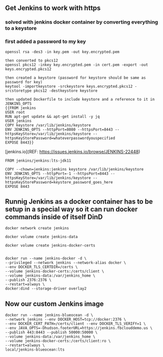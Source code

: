 ## Get Jenkins to work with https

### solved with jenkins docker container by converting everything to a keystore

### first added a password to my key

````
openssl rsa -des3 -in key.pem -out key.encrypted.pem

then converted to pkcs12
openssl pkcs12 -inkey key.encrypted.pem -in cert.pem -export -out keys.encrypted.pkcs12

then created a keystore (password for keystore should be same as password for key)
keytool -importkeystore -srckeystore keys.encrypted.pkcs12 -srcstoretype pkcs12 -destkeystore keystore

then updated Dockerfile to include keystore and a reference to it in JENKINS_OPTS
{{FROM jenkins
USER root
RUN apt-get update && apt-get install -y jq
USER jenkins
COPY keystore /var/lib/jenkins/keystore
ENV JENKINS_OPTS --httpPort=8080 --httpsPort=8443 --httpsKeyStore=/var/lib/jenkins/keystore --httpsKeyStorePassword=whateverpasswordyouspecified
EXPOSE 8443}}
````

[jenkins.io](REF: https://issues.jenkins.io/browse/JENKINS-22448)


````
FROM jenkins/jenkins:lts-jdk11

COPY --chown=jenkins:jenkins keystore /var/lib/jenkins/keystore
ENV JENKINS_OPTS --httpPort=-1 --httpsPort=8443 --httpsKeyStore=/var/lib/jenkins/keystore --httpsKeyStorePassword=keystore_password_goes_here
EXPOSE 8443
````


## Runnig Jenkins as a docker container has to be setup in a special way so it can run docker commands inside of itself DinD

````
docker network create jenkins

docker volume create jenkins-data

docker volume create jenkins-docker-certs
````

````

docker run --name jenkins-docker -d \
--privileged --network jenkins --network-alias docker \
--env DOCKER_TLS_CERTDIR=/certs \
--volume jenkins-docker-certs:/certs/client \
--volume jenkins-data:/var/jenkins_home \
--publish 2376:2376 \
--restart=always \
docker:dind --storage-driver overlay2
````

## Now our custom Jenkins image

````
docker run --name jenkins-blueocean -d \
--network jenkins --env DOCKER_HOST=tcp://docker:2376 \
--env DOCKER_CERT_PATH=/certs/client --env DOCKER_TLS_VERIFY=1 \
--env JAVA_OPTS=-Dhudson.footerURL=https://jenkins.fbclouddemo.us \
--publish 443:8443 --publish 50000:50000 \
--volume jenkins-data:/var/jenkins_home \
--volume jenkins-docker-certs:/certs/client:ro \
--restart=always \
local/jenkins-blueocean:lts
````
